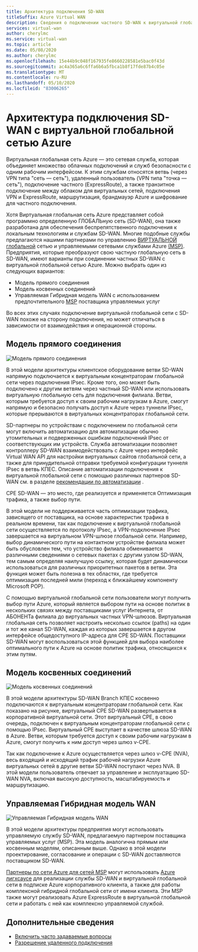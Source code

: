 ```yaml
---
title: Архитектура подключения SD-WAN
titleSuffix: Azure Virtual WAN
description: Сведения о подключении частного SD-WAN к виртуальной глобальной сети Azure
services: virtual-wan
author: cherylmc
ms.service: virtual-wan
ms.topic: article
ms.date: 05/08/2020
ms.author: cherylmc
ms.openlocfilehash: 15e44b9c048f167935fe8660228581e5bac0f43d
ms.sourcegitcommit: ac4a365a6c6ffa6b6a5fbca1b8f17fde87b4c05e
ms.translationtype: MT
ms.contentlocale: ru-RU
ms.lasthandoff: 05/10/2020
ms.locfileid: "83006265"
---
```

# <a name="sd-wan-connectivity-architecture-with-azure-virtual-wan"></a>Архитектура подключения SD-WAN с виртуальной глобальной сетью Azure

Виртуальная глобальная сеть Azure — это сетевая служба, которая объединяет множество облачных подключений и служб безопасности с одним рабочим интерфейсом. К этим службам относятся ветвь (через VPN типа "сеть — сеть"), удаленный пользователь (VPN типа "точка — сеть"), подключение частного (ExpressRoute), а также транзитное подключение между облаком для виртуальных сетей, подключения VPN и ExpressRoute, маршрутизация, брандмауэр Azure и шифрование для частного подключения.

Хотя Виртуальная глобальная сеть Azure представляет собой программно определенную ГЛОБАЛЬную сеть (SD-WAN), она также разработана для обеспечения беспрепятственного подключения к локальным технологиям и службам SD-WAN. Многие подобные службы предлагаются нашими партнерами по управлению [ВИРТУАЛЬНОЙ глобальной](virtual-wan-locations-partners.md) сетью и управляемыми сетевыми службами Azure [(MSP)](../networking/networking-partners-msp.md). Предприятия, которые преобразуют свою частную глобальную сеть в SD-WAN, имеют варианты при соединении частных SD-WAN с виртуальной глобальной сетью Azure. Можно выбрать один из следующих вариантов:

* Модель прямого соединения
* Модель косвенных соединений
* Управляемая Гибридная модель WAN с использованием предпочтительного [MSP](../networking/networking-partners-msp.md) поставщика управляемых услуг

Во всех этих случаях подключение виртуальной глобальной сети с SD-WAN похоже на сторону подключения, но может отличаться в зависимости от взаимодействия и операционной стороны.

## <a name="direct-interconnect-model"></a><a name="direct"></a>Модель прямого соединения

![Модель прямого соединения](./media/sd-wan-connectivity-architecture/direct.png)

В этой модели архитектуры клиентское оборудование ветви SD-WAN напрямую подключается к виртуальным концентраторам глобальной сети через подключения IPsec. Кроме того, оно может быть подключено к другим ветвям через частный SD-WAN или использовать виртуальную глобальную сеть для подключения филиала. Ветви, которым требуется доступ к своим рабочим нагрузкам в Azure, смогут напрямую и безопасно получать доступ к Azure через туннели IPsec, которые прерываются в виртуальных концентраторах глобальной сети.

SD-партнеры по устройствам с подключением по глобальной сети могут включить автоматизацию для автоматизации обычно утомительных и подверженных ошибкам подключений IPsec от соответствующих им устройств. Служба автоматизации позволяет контроллеру SD-WAN взаимодействовать с Azure через интерфейс Virtual WAN API для настройки виртуальных сайтов глобальной сети, а также для принудительной отправки требуемой конфигурации туннеля IPsec в ветвь КПЕС. Описание автоматизации подключения к виртуальной глобальной сети с помощью различных партнеров SD-WAN см. в разделе [рекомендации по автоматизации](virtual-wan-configure-automation-providers.md) .

CPE SD-WAN — это место, где реализуется и применяется Оптимизация трафика, а также выбор пути. 

В этой модели не поддерживается часть оптимизации трафика, зависящего от поставщика, на основе характеристик трафика в реальном времени, так как подключение к виртуальной глобальной сети осуществляется по протоколу IPsec, а VPN-подключение IPsec завершается на виртуальном VPN-шлюзе глобальной сети. Например, выбор динамического пути на контактном устройстве филиала может быть обусловлен тем, что устройство филиала обменивается различными сведениями о сетевых пакетах с другим узлом SD-WAN, тем самым определяя наилучшую ссылку, которая будет динамически использоваться для различных приоритетных пакетов в ветви. Эта функция может быть полезна в тех областях, где требуется оптимизация последней мили (переход к ближайшему компоненту Microsoft POP).

С помощью виртуальной глобальной сети пользователи могут получить выбор пути Azure, который является выбором пути на основе политик в нескольких связях между поставщиками услуг Интернета, от АБОНЕНТа филиала до виртуальных частных VPN-шлюзов. Виртуальная глобальная сеть позволяет настроить несколько ссылок (paths) на один и тот же канал SD-WAN, каждая из которых завершается в другом интерфейсе общедоступного IP-адреса для CPE SD-WAN. Поставщики SD-WAN могут воспользоваться этой функцией для выбора наиболее оптимального пути к Azure на основе политик трафика, относящихся к этим путям.

## <a name="indirect-interconnect-model"></a><a name="indirect"></a>Модель косвенных соединений

![Модель косвенных соединений](./media/sd-wan-connectivity-architecture/indirect.png)

В этой модели архитектуры SD-WAN Branch КПЕС косвенно подключаются к виртуальным концентраторам глобальной сети. Как показано на рисунке, виртуальный CPE SD-WAN развертывается в корпоративной виртуальной сети. Этот виртуальный CPE, в свою очередь, подключен к виртуальным концентраторам глобальной сети с помощью IPsec. Виртуальный CPE выступает в качестве шлюза SD-WAN в Azure. Ветви, которым требуется доступ к своим рабочим нагрузкам в Azure, смогут получить к ним доступ через шлюз v-CPE.

Так как подключение к Azure осуществляется через шлюз v-CPE (NVA), весь входящий и исходящий трафик рабочей нагрузки Azure виртуальных сетей в другие ветви SD-WAN поступают через NVA. В этой модели пользователь отвечает за управление и эксплуатацию SD-WAN NVA, включая высокую доступность, масштабируемость и маршрутизацию.
  
## <a name="managed-hybrid-wan-model"></a><a name="hybrid"></a>Управляемая Гибридная модель WAN

![Управляемая Гибридная модель WAN](./media/sd-wan-connectivity-architecture/hybrid.png)

В этой модели архитектуры предприятия могут использовать управляемую службу SD-WAN, предлагаемую партнером поставщика управляемых услуг (MSP). Эта модель аналогична прямым или косвенным моделям, описанным выше. Однако в этой модели проектирование, согласование и операции с SD-WAN доставляются поставщиком SD-WAN.

[Партнеры по сети Azure для сетей MSP](../networking/networking-partners-msp.md) могут использовать [Azure лигхсаусе](https://azure.microsoft.com/services/azure-lighthouse/) для реализации службы SD-WAN и виртуальной глобальной сети в подписке Azure корпоративного клиента, а также для работы комплексной гибридной глобальной сети от имени клиента. Эти MSP также могут реализовать Azure ExpressRoute в виртуальной глобальной сети и работать с ней как комплексно управляемой службой.

## <a name="additional-information"></a>Дополнительные сведения

* [Включить часто задаваемые вопросы](virtual-wan-faq.md)
* [Разрешение удаленного подключения](work-remotely-support.md)